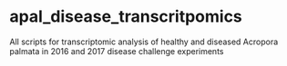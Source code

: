 # apal_disease_transcritpomics
All scripts for transcriptomic analysis of healthy and diseased Acropora palmata in 2016 and 2017 disease challenge experiments
